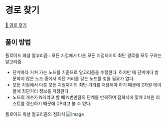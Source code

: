 # 경로 찾기
[:link: 경로 찾기](https://www.acmicpc.net/problem/11403)

## 풀이 방법
플로이드 와샬 알고리즘 : 모든 지점에서 다른 모든 지점까지의 최단 경로를 모두 구하는 알고리즘  
+ 단계마다 거쳐 가는 노드를 기준으로 알고리즘을 수행한다. 하지만 매 단계마다 방문하지 않은 노드 중에서 최단 거리를 갖는 노드를 찾을 필요가 없다.  
+ 모든 지점에서 다른 모든 지점까지의 최단 거리를 저장해야 하기 때문에 2차원 테이블에 최단거리 정보를 저장한다.
+ 노드의 개수가 N개라고 할 때 N번만큼의 단계를 반복하며 점화식에 맞게 2차원 리스트를 갱신하기 때문에 DP라고 볼 수 있다.

플로이드 워셜 알고리즘의 점화식
![image](https://user-images.githubusercontent.com/77559262/166847127-5b6c972a-f43d-4fa4-8204-3f7ccb97487b.png)


```java

```
